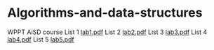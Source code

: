 # Algorithms-and-data-structures
WPPT AiSD course
List 1
[lab1.pdf](https://github.com/Push911/Python/files/4934172/lab1.pdf)
List 2
[lab2.pdf](https://github.com/Push911/Python/files/4934173/lab2.pdf)
List 3
[lab3.pdf](https://github.com/Push911/Python/files/4934174/lab3.pdf)
List 4
[lab4.pdf](https://github.com/Push911/Python/files/4934175/lab4.pdf)
List 5
[lab5.pdf](https://github.com/Push911/Python/files/4934176/lab5.pdf)
